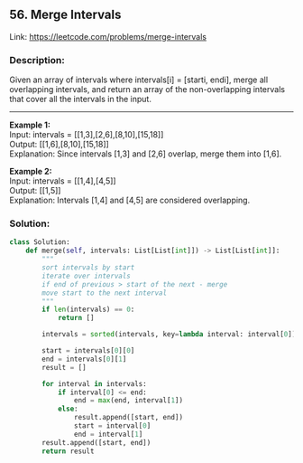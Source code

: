 ## 56. Merge Intervals
Link: https://leetcode.com/problems/merge-intervals

### Description: 
Given an array of intervals where intervals[i] = [starti, endi], merge all overlapping intervals, and return an array of the non-overlapping intervals that cover all the intervals in the input.

---

**Example 1:**  
Input: intervals = [[1,3],[2,6],[8,10],[15,18]]  
Output: [[1,6],[8,10],[15,18]]  
Explanation: Since intervals [1,3] and [2,6] overlap, merge them into [1,6].  

**Example 2:**  
Input: intervals = [[1,4],[4,5]]  
Output: [[1,5]]  
Explanation: Intervals [1,4] and [4,5] are considered overlapping.  


### Solution: 
```python
class Solution:
    def merge(self, intervals: List[List[int]]) -> List[List[int]]:
        """
        sort intervals by start
        iterate over intervals
        if end of previous > start of the next - merge
        move start to the next interval
        """
        if len(intervals) == 0:
            return []

        intervals = sorted(intervals, key=lambda interval: interval[0])

        start = intervals[0][0]
        end = intervals[0][1]
        result = []

        for interval in intervals:
            if interval[0] <= end:
                end = max(end, interval[1])
            else:
                result.append([start, end])
                start = interval[0]
                end = interval[1]
        result.append([start, end])
        return result
```
